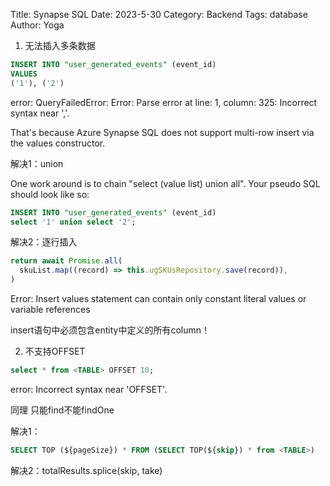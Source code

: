 Title: Synapse SQL
Date: 2023-5-30
Category: Backend
Tags: database
Author: Yoga


1. 无法插入多条数据

```sql
INSERT INTO "user_generated_events" (event_id)
VALUES
('1'), ('2')
```

error: QueryFailedError: Error: Parse error at line: 1, column: 325: Incorrect syntax near ','.

That's because Azure Synapse SQL does not support multi-row insert via the values constructor. 

解决1：union

One work around is to chain "select (value list) union all". Your pseudo SQL should look like so:

```sql
INSERT INTO "user_generated_events" (event_id)
select '1' union select '2';
```

解决2：逐行插入

```ts
return await Promise.all(
  skuList.map((record) => this.ugSKUsRepository.save(record)),
)
```

Error: Insert values statement can contain only constant literal values or variable references

insert语句中必须包含entity中定义的所有column！

2. 不支持OFFSET

```sql
select * from <TABLE> OFFSET 10;
```

error: Incorrect syntax near 'OFFSET'.

同理 只能find不能findOne

解决1：
```sql
SELECT TOP (${pageSize}) * FROM (SELECT TOP(${skip}) * from <TABLE>)
```

解决2：totalResults.splice(skip, take)

